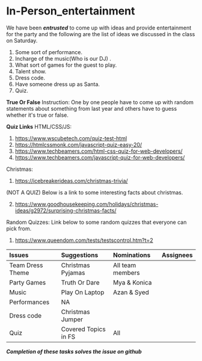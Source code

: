 # In-Person_entertainment

We have been **_entrusted_** to come up with ideas and provide entertainment for the party and the following are the list of ideas we discussed in the class on Saturday.

1. Some sort of performance.
2. Incharge of the music(Who is our DJ) .
3. What sort of games for the guest to play.
4. Talent show.
5. Dress code.
6. Have someone dress up as Santa.
7. Quiz.

**True Or False**
Instruction: One by one people have to come up with random statements about something from last year and others have to guess whether it's true or false.

**Quiz Links**
HTML/CSS/JS:

1. https://www.wscubetech.com/quiz-test-html
2. https://htmlcssmonk.com/javascript-quiz-easy-20/
3. https://www.techbeamers.com/html-css-quiz-for-web-developers/
4. https://www.techbeamers.com/javascript-quiz-for-web-developers/

Christmas:

1. https://icebreakerideas.com/christmas-trivia/

(NOT A QUIZ) Below is a link to some interesting facts about christmas.

2. https://www.goodhousekeeping.com/holidays/christmas-ideas/g2972/surprising-christmas-facts/

Random Quizzes:
Link below to some random quizzes that everyone can pick from.

1. https://www.queendom.com/tests/testscontrol.htm?t=2

| **Issues**       | **Suggestions**      | **Nominations**  | **Assignees** |
| :--------------- | :------------------- | :--------------- | :------------ |
| Team Dress Theme | Christmas Pyjamas    | All team members |               |
| Party Games      | Truth Or Dare        | Mya & Konica     |               |
| Music            | Play On Laptop       | Azan & Syed      |               |
| Performances     | NA                   |                  |               |
| Dress code       | Christmas Jumper     |                  |
| Quiz             | Covered Topics in FS | All              |

**_Completion of these tasks solves the issue on github_**
